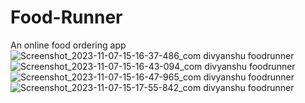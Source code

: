# Food-Runner
An online food ordering app
![Screenshot_2023-11-07-15-16-37-486_com divyanshu foodrunner](https://github.com/divyanshu15/Food-Runner/assets/43715856/2c7d3395-ba1a-468a-813b-30271a7cf08a)
![Screenshot_2023-11-07-15-16-43-094_com divyanshu foodrunner](https://github.com/divyanshu15/Food-Runner/assets/43715856/24ddb0c9-3e6b-4928-9267-97ce1ff9570b)
![Screenshot_2023-11-07-15-16-47-965_com divyanshu foodrunner](https://github.com/divyanshu15/Food-Runner/assets/43715856/3ed381ef-03b9-49f2-90fb-7a4f3529a09f)
![Screenshot_2023-11-07-15-17-55-842_com divyanshu foodrunner](https://github.com/divyanshu15/Food-Runner/assets/43715856/469834a9-2dda-4eff-8839-accc066cb0b3)

